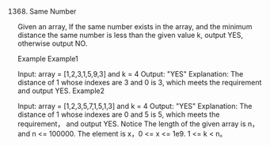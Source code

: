1368. Same Number

Given an array, If the same number exists in the array, and the minimum distance the same number is less than the given value k, output YES, otherwise output NO.

Example
Example1

Input:  array = [1,2,3,1,5,9,3] and k = 4
Output: "YES"
Explanation:
The distance of 1 whose indexes are  3 and 0 is 3, which meets the requirement and output YES.
Example2

Input:  array = [1,2,3,5,7,1,5,1,3] and k = 4
Output: "YES"
Explanation:
The distance of 1 whose indexes are 0 and 5 is 5, which meets the requirement， and output YES.
Notice
The length of the given array is n，and n <= 100000.
The element is x，0 <= x <= 1e9.
1 <= k < n。
